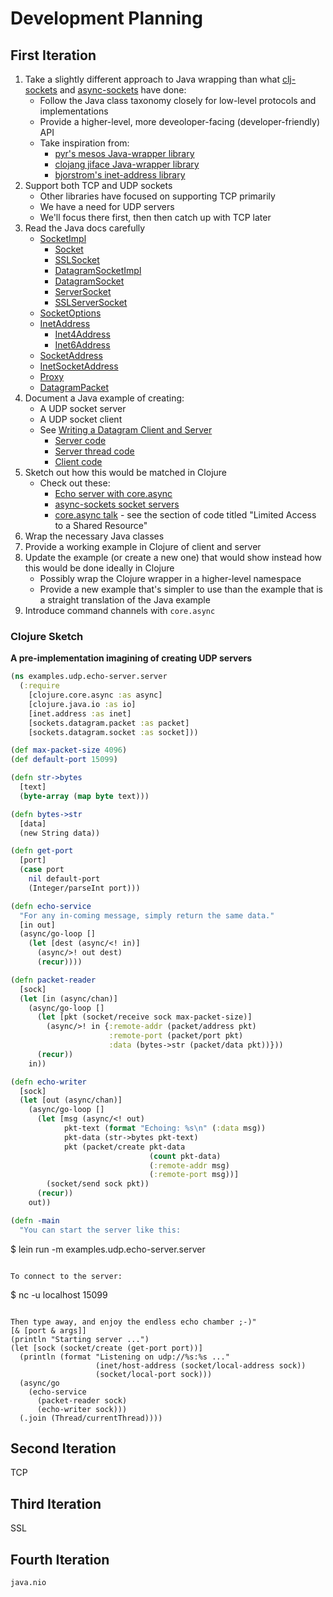 # Development Planning

## First Iteration

1. Take a slightly different approach to Java wrapping than what
   [clj-sockets](https://github.com/atroche/clj-sockets) and
   [async-sockets](https://github.com/bguthrie/async-sockets) have done:
   * Follow the Java class taxonomy closely for low-level protocols
      and implementations
   * Provide a higher-level, more deveoloper-facing (developer-friendly)
      API
   * Take inspiration from:
      * [pyr's mesos Java-wrapper library](https://github.com/pyr/mesomatic)
      * [clojang jiface Java-wrapper library](https://github.com/clojang/jiface)
      * [bjorstrom's inet-address library](https://github.com/billosys/inet-address)
1. Support both TCP and UDP sockets
   * Other libraries have focused on supporting TCP primarily
   * We have a need for UDP servers
   * We'll focus there first, then then catch up with TCP later
1. Read the Java docs carefully
   * [SocketImpl](https://docs.oracle.com/javase/8/docs/api/java/net/SocketImpl.html)
     * [Socket](https://docs.oracle.com/javase/8/docs/api/java/net/Socket.html)
     * [SSLSocket](https://docs.oracle.com/javase/8/docs/api/javax/net/ssl/SSLSocket.html)
     * [DatagramSocketImpl](https://docs.oracle.com/javase/8/docs/api/java/net/DatagramSocketImpl.html)
     * [DatagramSocket](https://docs.oracle.com/javase/8/docs/api/java/net/DatagramSocket.html)
     * [ServerSocket](https://docs.oracle.com/javase/8/docs/api/java/net/ServerSocket.html)
     * [SSLServerSocket](https://docs.oracle.com/javase/8/docs/api/javax/net/ssl/SSLServerSocket.html)
   * [SocketOptions](https://docs.oracle.com/javase/8/docs/api/java/net/SocketOptions.html)
   * [InetAddress](https://docs.oracle.com/javase/8/docs/api/java/net/InetAddress.html)
     * [Inet4Address](https://docs.oracle.com/javase/8/docs/api/java/net/Inet4Address.html)
     * [Inet6Address](https://docs.oracle.com/javase/8/docs/api/java/net/Inet6Address.html)
   * [SocketAddress](https://docs.oracle.com/javase/8/docs/api/java/net/SocketAddress.html)
   * [InetSocketAddress](https://docs.oracle.com/javase/8/docs/api/java/net/InetSocketAddress.html)
   * [Proxy](https://docs.oracle.com/javase/8/docs/api/java/net/Proxy.html)
   * [DatagramPacket](https://docs.oracle.com/javase/8/docs/api/java/net/DatagramPacket.html)
1. Document a Java example of creating:
   * A UDP socket server
   * A UDP socket client
   * See [Writing a Datagram Client and Server](https://docs.oracle.com/javase/tutorial/networking/datagrams/clientServer.html)
     * [Server code](https://docs.oracle.com/javase/tutorial/displayCode.html?code=https://docs.oracle.com/javase/tutorial/networking/datagrams/examples/QuoteServer.java)
     * [Server thread code](https://docs.oracle.com/javase/tutorial/displayCode.html?code=https://docs.oracle.com/javase/tutorial/networking/datagrams/examples/QuoteServerThread.java)
     * [Client code](https://docs.oracle.com/javase/tutorial/displayCode.html?code=https://docs.oracle.com/javase/tutorial/networking/datagrams/examples/QuoteClient.java)
1. Sketch out how this would be matched in Clojure
   * Check out these:
     * [Echo server with core.async](https://gist.github.com/dokkarr/acd175677672454499d76110f1fe354e)
     * [async-sockets socket servers](https://github.com/bguthrie/async-sockets/blob/master/src/com/gearswithingears/async_sockets.clj)
     * [core.async talk](https://github.com/halgari/clojure-conj-2013-core.async-examples/blob/master/src/clojure_conj_talk/core.clj) - see the section of code titled "Limited Access to a Shared Resource"
1. Wrap the necessary Java classes
1. Provide a working example in Clojure of client and server
1. Update the example (or create a new one) that would show instead how this
   would be done ideally in Clojure
   * Possibly wrap the Clojure wrapper in a higher-level namespace
   * Provide a new example that's simpler to use than the example that is a
     straight translation of the Java example
1. Introduce command channels with `core.async`

### Clojure Sketch

**A pre-implementation imagining of creating UDP servers**

```clj
(ns examples.udp.echo-server.server
  (:require
    [clojure.core.async :as async]
    [clojure.java.io :as io]
    [inet.address :as inet]
    [sockets.datagram.packet :as packet]
    [sockets.datagram.socket :as socket]))

(def max-packet-size 4096)
(def default-port 15099)

(defn str->bytes
  [text]
  (byte-array (map byte text)))

(defn bytes->str
  [data]
  (new String data))

(defn get-port
  [port]
  (case port
    nil default-port
    (Integer/parseInt port)))

(defn echo-service
  "For any in-coming message, simply return the same data."
  [in out]
  (async/go-loop []
    (let [dest (async/<! in)]
      (async/>! out dest)
      (recur))))

(defn packet-reader
  [sock]
  (let [in (async/chan)]
    (async/go-loop []
      (let [pkt (socket/receive sock max-packet-size)]
        (async/>! in {:remote-addr (packet/address pkt)
                      :remote-port (packet/port pkt)
                      :data (bytes->str (packet/data pkt))}))
      (recur))
    in))

(defn echo-writer
  [sock]
  (let [out (async/chan)]
    (async/go-loop []
      (let [msg (async/<! out)
            pkt-text (format "Echoing: %s\n" (:data msg))
            pkt-data (str->bytes pkt-text)
            pkt (packet/create pkt-data
                               (count pkt-data)
                               (:remote-addr msg)
                               (:remote-port msg))]
        (socket/send sock pkt))
      (recur))
    out))

(defn -main
  "You can start the server like this:
  ```
  $ lein run -m examples.udp.echo-server.server
  ```

  To connect to the server:
  ```
  $ nc -u localhost 15099
  ```

  Then type away, and enjoy the endless echo chamber ;-)"
  [& [port & args]]
  (println "Starting server ...")
  (let [sock (socket/create (get-port port))]
    (println (format "Listening on udp://%s:%s ..."
                     (inet/host-address (socket/local-address sock))
                     (socket/local-port sock)))
    (async/go
      (echo-service
        (packet-reader sock)
        (echo-writer sock)))
    (.join (Thread/currentThread))))
```

## Second Iteration

TCP

## Third Iteration

SSL

## Fourth Iteration

`java.nio`
